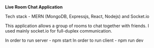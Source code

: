 **Live Room Chat Application**

Tech stack - MERN (MongoDB, Expressjs, React, Nodejs) and Socket.io

This application allows a group of rooms to chat together with friends. I used mainly socket.io for full-duplex communication.

In order to run server - npm start
In order to run client - npm run dev
